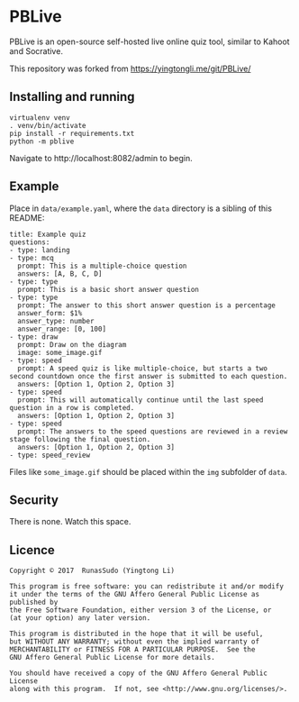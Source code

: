 # PBLive

PBLive is an open-source self-hosted live online quiz tool, similar to Kahoot and Socrative.

This repository was forked from https://yingtongli.me/git/PBLive/

## Installing and running

    virtualenv venv
    . venv/bin/activate
    pip install -r requirements.txt
    python -m pblive

Navigate to http://localhost:8082/admin to begin.

## Example

Place in `data/example.yaml`, where the `data` directory is a sibling of this README:

    title: Example quiz
    questions:
    - type: landing
    - type: mcq
      prompt: This is a multiple-choice question
      answers: [A, B, C, D]
    - type: type
      prompt: This is a basic short answer question
    - type: type
      prompt: The answer to this short answer question is a percentage
      answer_form: $1%
      answer_type: number
      answer_range: [0, 100]
    - type: draw
      prompt: Draw on the diagram
      image: some_image.gif
    - type: speed
      prompt: A speed quiz is like multiple-choice, but starts a two second countdown once the first answer is submitted to each question.
      answers: [Option 1, Option 2, Option 3]
    - type: speed
      prompt: This will automatically continue until the last speed question in a row is completed.
      answers: [Option 1, Option 2, Option 3]
    - type: speed
      prompt: The answers to the speed questions are reviewed in a review stage following the final question.
      answers: [Option 1, Option 2, Option 3]
    - type: speed_review

Files like `some_image.gif` should be placed within the `img` subfolder of `data`.

## Security

There is none. Watch this space.

## Licence

    Copyright © 2017  RunasSudo (Yingtong Li)

    This program is free software: you can redistribute it and/or modify
    it under the terms of the GNU Affero General Public License as published by
    the Free Software Foundation, either version 3 of the License, or
    (at your option) any later version.

    This program is distributed in the hope that it will be useful,
    but WITHOUT ANY WARRANTY; without even the implied warranty of
    MERCHANTABILITY or FITNESS FOR A PARTICULAR PURPOSE.  See the
    GNU Affero General Public License for more details.

    You should have received a copy of the GNU Affero General Public License
    along with this program.  If not, see <http://www.gnu.org/licenses/>.
